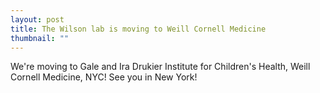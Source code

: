 ```yaml
---
layout: post
title: The Wilson lab is moving to Weill Cornell Medicine
thumbnail: ""
---
```


We're moving to Gale and Ira Drukier Institute for Children's Health, Weill Cornell Medicine, NYC! See you in New York!

